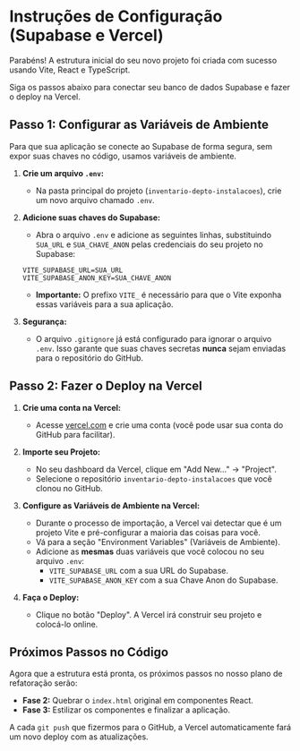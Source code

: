 # Instruções de Configuração (Supabase e Vercel)

Parabéns! A estrutura inicial do seu novo projeto foi criada com sucesso usando Vite, React e TypeScript.

Siga os passos abaixo para conectar seu banco de dados Supabase e fazer o deploy na Vercel.

## Passo 1: Configurar as Variáveis de Ambiente

Para que sua aplicação se conecte ao Supabase de forma segura, sem expor suas chaves no código, usamos variáveis de ambiente.

1.  **Crie um arquivo `.env`:**
    *   Na pasta principal do projeto (`inventario-depto-instalacoes`), crie um novo arquivo chamado `.env`.

2.  **Adicione suas chaves do Supabase:**
    *   Abra o arquivo `.env` e adicione as seguintes linhas, substituindo `SUA_URL` e `SUA_CHAVE_ANON` pelas credenciais do seu projeto no Supabase:

    ```
    VITE_SUPABASE_URL=SUA_URL
    VITE_SUPABASE_ANON_KEY=SUA_CHAVE_ANON
    ```

    *   **Importante:** O prefixo `VITE_` é necessário para que o Vite exponha essas variáveis para a sua aplicação.

3.  **Segurança:**
    *   O arquivo `.gitignore` já está configurado para ignorar o arquivo `.env`. Isso garante que suas chaves secretas **nunca** sejam enviadas para o repositório do GitHub.

## Passo 2: Fazer o Deploy na Vercel

1.  **Crie uma conta na Vercel:**
    *   Acesse [vercel.com](https://vercel.com) e crie uma conta (você pode usar sua conta do GitHub para facilitar).

2.  **Importe seu Projeto:**
    *   No seu dashboard da Vercel, clique em "Add New..." -> "Project".
    *   Selecione o repositório `inventario-depto-instalacoes` que você clonou no GitHub.

3.  **Configure as Variáveis de Ambiente na Vercel:**
    *   Durante o processo de importação, a Vercel vai detectar que é um projeto Vite e pré-configurar a maioria das coisas para você.
    *   Vá para a seção "Environment Variables" (Variáveis de Ambiente).
    *   Adicione as **mesmas** duas variáveis que você colocou no seu arquivo `.env`:
        *   `VITE_SUPABASE_URL` com a sua URL do Supabase.
        *   `VITE_SUPABASE_ANON_KEY` com a sua Chave Anon do Supabase.

4.  **Faça o Deploy:**
    *   Clique no botão "Deploy". A Vercel irá construir seu projeto e colocá-lo online.

## Próximos Passos no Código

Agora que a estrutura está pronta, os próximos passos no nosso plano de refatoração serão:

*   **Fase 2:** Quebrar o `index.html` original em componentes React.
*   **Fase 3:** Estilizar os componentes e finalizar a aplicação.

A cada `git push` que fizermos para o GitHub, a Vercel automaticamente fará um novo deploy com as atualizações.

